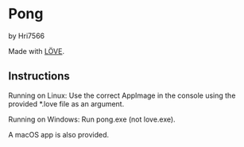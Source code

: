 # Pong
by Hri7566

Made with [LÖVE](https://love2d.org "LÖVE - Free 2D Game Engine").

## Instructions

Running on Linux: Use the correct AppImage in the console using the provided *.love file as an argument.

Running on Windows: Run pong.exe (not love.exe).

A macOS app is also provided.

